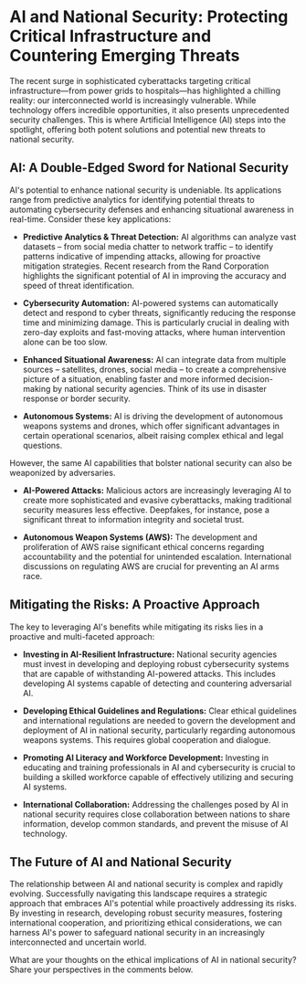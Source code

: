 # AI and National Security: Protecting Critical Infrastructure and Countering Emerging Threats

The recent surge in sophisticated cyberattacks targeting critical infrastructure—from power grids to hospitals—has highlighted a chilling reality: our interconnected world is increasingly vulnerable.  While technology offers incredible opportunities, it also presents unprecedented security challenges.  This is where Artificial Intelligence (AI) steps into the spotlight, offering both potent solutions and potential new threats to national security.

## AI: A Double-Edged Sword for National Security

AI's potential to enhance national security is undeniable. Its applications range from predictive analytics for identifying potential threats to automating cybersecurity defenses and enhancing situational awareness in real-time.  Consider these key applications:

* **Predictive Analytics & Threat Detection:** AI algorithms can analyze vast datasets – from social media chatter to network traffic – to identify patterns indicative of impending attacks, allowing for proactive mitigation strategies.  Recent research from the Rand Corporation highlights the significant potential of AI in improving the accuracy and speed of threat identification.

* **Cybersecurity Automation:**  AI-powered systems can automatically detect and respond to cyber threats, significantly reducing the response time and minimizing damage. This is particularly crucial in dealing with zero-day exploits and fast-moving attacks, where human intervention alone can be too slow.

* **Enhanced Situational Awareness:**  AI can integrate data from multiple sources – satellites, drones, social media – to create a comprehensive picture of a situation, enabling faster and more informed decision-making by national security agencies.  Think of its use in disaster response or border security.

* **Autonomous Systems:** AI is driving the development of autonomous weapons systems and drones, which offer significant advantages in certain operational scenarios, albeit raising complex ethical and legal questions.


However, the same AI capabilities that bolster national security can also be weaponized by adversaries.

* **AI-Powered Attacks:**  Malicious actors are increasingly leveraging AI to create more sophisticated and evasive cyberattacks, making traditional security measures less effective.  Deepfakes, for instance, pose a significant threat to information integrity and societal trust.

* **Autonomous Weapon Systems (AWS):** The development and proliferation of AWS raise significant ethical concerns regarding accountability and the potential for unintended escalation. International discussions on regulating AWS are crucial for preventing an AI arms race.


## Mitigating the Risks: A Proactive Approach

The key to leveraging AI's benefits while mitigating its risks lies in a proactive and multi-faceted approach:

* **Investing in AI-Resilient Infrastructure:**  National security agencies must invest in developing and deploying robust cybersecurity systems that are capable of withstanding AI-powered attacks.  This includes developing AI systems capable of detecting and countering adversarial AI.

* **Developing Ethical Guidelines and Regulations:**  Clear ethical guidelines and international regulations are needed to govern the development and deployment of AI in national security, particularly regarding autonomous weapons systems.  This requires global cooperation and dialogue.

* **Promoting AI Literacy and Workforce Development:**  Investing in educating and training professionals in AI and cybersecurity is crucial to building a skilled workforce capable of effectively utilizing and securing AI systems.

* **International Collaboration:**  Addressing the challenges posed by AI in national security requires close collaboration between nations to share information, develop common standards, and prevent the misuse of AI technology.


## The Future of AI and National Security

The relationship between AI and national security is complex and rapidly evolving.  Successfully navigating this landscape requires a strategic approach that embraces AI's potential while proactively addressing its risks.  By investing in research, developing robust security measures, fostering international cooperation, and prioritizing ethical considerations, we can harness AI's power to safeguard national security in an increasingly interconnected and uncertain world.


What are your thoughts on the ethical implications of AI in national security?  Share your perspectives in the comments below.
